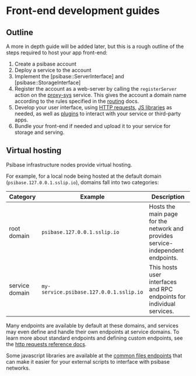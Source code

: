 # Front-end development guides

## Outline

A more in depth guide will be added later, but this is a rough outline of the steps required to host your app front-end:

1. Create a psibase account
2. Deploy a service to the account
3. Implement the [psibase::ServerInterface] and [psibase::StorageInterface]
4. Register the account as a web-server by calling the `registerServer` action on the [proxy-sys](../../default-apps/proxy-sys.md) service. This gives the account a domain name according to the rules specified in the [routing](#virtual-hosting) docs.
5. Develop your user interface, using [HTTP requests](./reference/http-requests.md), [JS libraries](./reference/js-libraries.md) as needed, as well as [plugins](../../specifications/app-architecture/plugins.md) to interact with your service or third-party apps.
6. Bundle your front-end if needed and upload it to your service for storage and serving.

## Virtual hosting

Psibase infrastructure nodes provide virtual hosting. 

For example, for a local node being hosted at the default domain (`psibase.127.0.0.1.sslip.io`), domains fall into two categories:

| Category       | Example                                 | Description                                                                     |
| -------------- | --------------------------------------- | ------------------------------------------------------------------------------- |
| root domain    | `psibase.127.0.0.1.sslip.io`            | Hosts the main page for the network and provides service-independent endpoints. |
| service domain | `my-service.psibase.127.0.0.1.sslip.io` | This hosts user interfaces and RPC endpoints for individual services.           |

Many endpoints are available by default at these domains, and services may even define and handle their own endpoints at service domains. To learn more about standard endpoints and defining custom endpoints, see the [http requests reference docs](./reference/http-requests.md).

Some javascript libraries are available at the [common files endpoints](./reference/http-requests.md#common-files) that can make it easier for your external scripts to interface with psibase networks.
